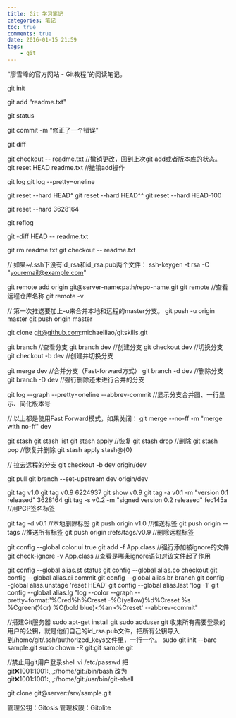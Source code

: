 ```yaml
---
title: Git 学习笔记
categories: 笔记
toc: true
comments: true
date: 2016-01-15 21:59
tags:
    - git
---
```


“廖雪峰的官方网站 - Git教程”的阅读笔记。

<!-- more -->
<!-- toc -->

git init

git add “readme.txt"

git status

git commit -m “修正了一个错误"

git diff

git checkout -- readme.txt  //撤销更改，回到上次git add或者版本库的状态。
git reset HEAD readme.txt   //撤销add操作

git log
git log --pretty=oneline

git reset --hard HEAD^
git reset --hard HEAD^^
git reset --hard HEAD-100

git reset --hard 3628164

git reflog

git -diff HEAD -- readme.txt

git rm readme.txt
git checkout -- readme.txt

// 如果~/.ssh下没有id_rsa和id_rsa.pub两个文件：
ssh-keygen -t rsa -C "youremail@example.com"

git remote add origin git@server-name:path/repo-name.git
git remote          //查看远程仓库名称
git remote -v


// 第一次推送要加上-u来合并本地和远程的master分支。
git push -u origin master
git push origin master

git clone git@github.com:michaelliao/gitskills.git

git branch          //查看分支
git branch dev      //创建分支
git checkout dev    //切换分支
git checkout -b dev //创建并切换分支

git merge dev       //合并分支（Fast-forward方式）
git branch -d dev   //删除分支
git branch -D dev   //强行删除还未进行合并的分支

git log --graph --pretty=oneline --abbrev-commit    //显示分支合并图、一行显示、简化版本号

// 以上都是使用Fast Forward模式，如果关闭：
git merge --no-ff -m "merge with no-ff" dev

git stash
git stash list
git stash apply     //恢复
git stash drop      //删除
git stash pop       //恢复并删除
git stash apply stash@{0}

// 拉去远程的分支
git checkout -b dev origin/dev

git pull
git branch --set-upstream dev origin/dev

git tag v1.0
git tag v0.9 6224937
git show v0.9
git tag -a v0.1 -m "version 0.1 released" 3628164
git tag -s v0.2 -m "signed version 0.2 released" fec145a    //用PGP签名标签

git tag -d v0.1                     //本地删除标签
git push origin v1.0                //推送标签
git push origin --tags              //推送所有标签
git push origin :refs/tags/v0.9     //删除远程标签

git config --global color.ui true
git add -f App.class                //强行添加被ignore的文件
git check-ignore -v App.class       //查看是哪条ignore语句对该文件起了作用

git config --global alias.st status
git config --global alias.co checkout
git config --global alias.ci commit
git config --global alias.br branch
git config --global alias.unstage 'reset HEAD'
git config --global alias.last 'log -1'
git config --global alias.lg "log --color --graph --pretty=format:'%Cred%h%Creset -%C(yellow)%d%Creset %s %Cgreen(%cr) %C(bold blue)<%an>%Creset' --abbrev-commit"

//搭建Git服务器
sudo apt-get install git
sudo adduser git
收集所有需要登录的用户的公钥，就是他们自己的id_rsa.pub文件，把所有公钥导入到/home/git/.ssh/authorized_keys文件里，一行一个。
sudo git init --bare sample.git
sudo chown -R git:git sample.git

//禁止用git用户登录shell
vi /etc/passwd
把
git:x:1001:1001:,,,:/home/git:/bin/bash
改为
git:x:1001:1001:,,,:/home/git:/usr/bin/git-shell

git clone git@server:/srv/sample.git

管理公钥：Gitosis
管理权限：Gitolite


